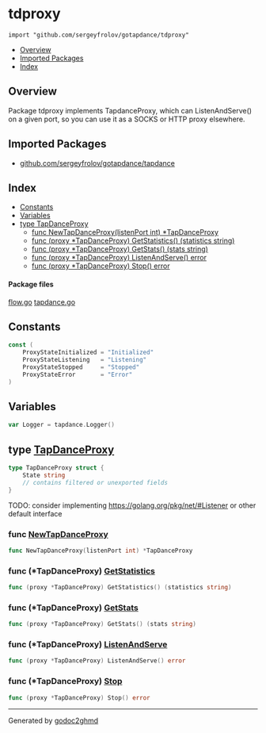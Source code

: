 # tdproxy
`import "github.com/sergeyfrolov/gotapdance/tdproxy"`

* [Overview](#pkg-overview)
* [Imported Packages](#pkg-imports)
* [Index](#pkg-index)

## <a name="pkg-overview">Overview</a>
Package tdproxy implements TapdanceProxy, which can ListenAndServe() on a given port,
so you can use it as a SOCKS or HTTP proxy elsewhere.

## <a name="pkg-imports">Imported Packages</a>

- [github.com/sergeyfrolov/gotapdance/tapdance](./../tapdance)

## <a name="pkg-index">Index</a>
* [Constants](#pkg-constants)
* [Variables](#pkg-variables)
* [type TapDanceProxy](#TapDanceProxy)
  * [func NewTapDanceProxy(listenPort int) \*TapDanceProxy](#NewTapDanceProxy)
  * [func (proxy \*TapDanceProxy) GetStatistics() (statistics string)](#TapDanceProxy.GetStatistics)
  * [func (proxy \*TapDanceProxy) GetStats() (stats string)](#TapDanceProxy.GetStats)
  * [func (proxy \*TapDanceProxy) ListenAndServe() error](#TapDanceProxy.ListenAndServe)
  * [func (proxy \*TapDanceProxy) Stop() error](#TapDanceProxy.Stop)

#### <a name="pkg-files">Package files</a>
[flow.go](./flow.go) [tapdance.go](./tapdance.go) 

## <a name="pkg-constants">Constants</a>
``` go
const (
    ProxyStateInitialized = "Initialized"
    ProxyStateListening   = "Listening"
    ProxyStateStopped     = "Stopped"
    ProxyStateError       = "Error"
)
```

## <a name="pkg-variables">Variables</a>
``` go
var Logger = tapdance.Logger()
```

## <a name="TapDanceProxy">type</a> [TapDanceProxy](./tapdance.go#L23-L46)
``` go
type TapDanceProxy struct {
    State string
    // contains filtered or unexported fields
}
```
TODO: consider implementing <a href="https://golang.org/pkg/net/#Listener">https://golang.org/pkg/net/#Listener</a> or other default interface

### <a name="NewTapDanceProxy">func</a> [NewTapDanceProxy](./tapdance.go#L48)
``` go
func NewTapDanceProxy(listenPort int) *TapDanceProxy
```

### <a name="TapDanceProxy.GetStatistics">func</a> (\*TapDanceProxy) [GetStatistics](./tapdance.go#L132)
``` go
func (proxy *TapDanceProxy) GetStatistics() (statistics string)
```

### <a name="TapDanceProxy.GetStats">func</a> (\*TapDanceProxy) [GetStats](./tapdance.go#L146)
``` go
func (proxy *TapDanceProxy) GetStats() (stats string)
```

### <a name="TapDanceProxy.ListenAndServe">func</a> (\*TapDanceProxy) [ListenAndServe](./tapdance.go#L70)
``` go
func (proxy *TapDanceProxy) ListenAndServe() error
```

### <a name="TapDanceProxy.Stop">func</a> (\*TapDanceProxy) [Stop](./tapdance.go#L100)
``` go
func (proxy *TapDanceProxy) Stop() error
```

- - -
Generated by [godoc2ghmd](https://github.com/GandalfUK/godoc2ghmd)